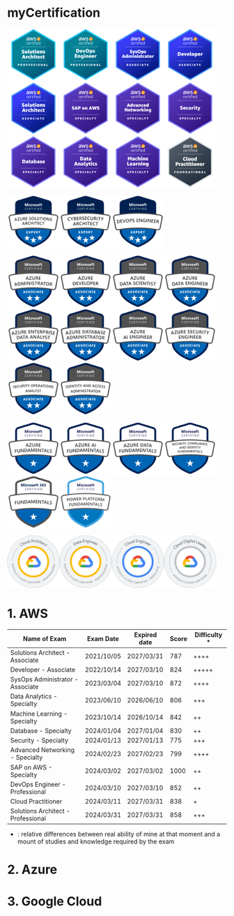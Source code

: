 # myCertification

<img src="https://github.com/developer-onizuka/myCertification/blob/main/aws-certified-solutions-architect-professional.png" width="120"><img src="https://github.com/developer-onizuka/myCertification/blob/main/aws-certified-devops-engineer-professional.png" width="120"><img src="https://github.com/developer-onizuka/myCertification/blob/main/aws-certified-sysops-administrator-associate.png" width="120"><img src="https://github.com/developer-onizuka/myCertification/blob/main/aws-certified-developer-associate.png" width="120"><img src="https://github.com/developer-onizuka/myCertification/blob/main/aws-certified-solutions-architect-associate.png" width="120"><img src="https://github.com/developer-onizuka/myCertification/blob/main/aws-certified-sap-on-aws-specialty.png" width="120"><img src="https://github.com/developer-onizuka/myCertification/blob/main/aws-certified-advanced-networking-specialty.png" width="120"><img src="https://github.com/developer-onizuka/myCertification/blob/main/aws-certified-security-specialty.png" width="120"><img src="https://github.com/developer-onizuka/myCertification/blob/main/aws-certified-database-specialty.png" width="120"><img src="https://github.com/developer-onizuka/myCertification/blob/main/aws-certified-data-analytics-specialty.png" width="120"><img src="https://github.com/developer-onizuka/myCertification/blob/main/aws-certified-machine-learning-specialty.png" width="120"><img src="https://github.com/developer-onizuka/myCertification/blob/main/aws-certified-cloud-practitioner.png" width="120">

<img src="https://github.com/developer-onizuka/myCertification/blob/main/microsoft-certified-azure-solutions-architect-expert.1.png" width="120"><img src="https://github.com/developer-onizuka/myCertification/blob/main/microsoft-certified-cybersecurity-architect-expert.png" width="120"><img src="https://github.com/developer-onizuka/myCertification/blob/main/microsoft-certified-devops-engineer-expert.png" width="120">

<img src="https://github.com/developer-onizuka/myCertification/blob/main/microsoft-certified-azure-administrator-associate.2.png" width="120"><img src="https://github.com/developer-onizuka/myCertification/blob/main/microsoft-certified-azure-developer-associate.1.png" width="120"><img src="https://github.com/developer-onizuka/myCertification/blob/main/microsoft-certified-azure-data-scientist-associate.png" width="120"><img src="https://github.com/developer-onizuka/myCertification/blob/main/microsoft-certified-azure-data-engineer-associate.png" width="120"><img src="https://github.com/developer-onizuka/myCertification/blob/main/microsoft-certified-azure-enterprise-data-analyst-associate.png" width="120"><img src="https://github.com/developer-onizuka/myCertification/blob/main/microsoft-certified-azure-database-administrator-associate.png" width="120"><img src="https://github.com/developer-onizuka/myCertification/blob/main/microsoft-certified-azure-ai-engineer-associate.png" width="120"><img src="https://github.com/developer-onizuka/myCertification/blob/main/microsoft-certified-azure-security-engineer-associate.png" width="120"><img src="https://github.com/developer-onizuka/myCertification/blob/main/microsoft-certified-security-operations-analyst-associate.png" width="120"><img src="https://github.com/developer-onizuka/myCertification/blob/main/microsoft-certified-identity-and-access-administrator-associate.png" width="120">

<img src="https://github.com/developer-onizuka/myCertification/blob/main/microsoft-certified-azure-fundamentals.png" width="120"><img src="https://github.com/developer-onizuka/myCertification/blob/main/microsoft-certified-azure-ai-fundamentals.png" width="120"><img src="https://github.com/developer-onizuka/myCertification/blob/main/microsoft-certified-azure-data-fundamentals.png" width="120"><img src="https://github.com/developer-onizuka/myCertification/blob/main/microsoft-certified-security-compliance-and-identity-fundamentals.png" width="120"><img src="https://github.com/developer-onizuka/myCertification/blob/main/microsoft-365-certified-fundamentals.png" width="120"><img src="https://github.com/developer-onizuka/myCertification/blob/main/microsoft-certified-power-platform-fundamentals.png" width="120">


<img src="https://github.com/developer-onizuka/myCertification/blob/main/ProfessionalCloudArchitect.png" width="120"><img src="https://github.com/developer-onizuka/myCertification/blob/main/ProfessionalDataEngineer.png" width="120"><img src="https://github.com/developer-onizuka/myCertification/blob/main/AssociateCloudEngineer.png" width="120"><img src="https://github.com/developer-onizuka/myCertification/blob/main/CloudDigitalLeader.png" width="120">


# 1. AWS
| Name of Exam | Exam Date | Expired date | Score | Difficulty * |
| --- | --- | --- | --- | --- |
| Solutions Architect - Associate | 2021/10/05 | 2027/03/31 | 787 | ++++ |
| Developer - Associate	| 2022/10/14 | 2027/03/10 | 824 | +++++ |
| SysOps Administrator - Associate | 2023/03/04 | 2027/03/10 | 872 | ++++ |
| Data Analytics - Specialty | 2023/06/10 | 2026/06/10 | 806 | +++ |
| Machine Learning - Specialty | 2023/10/14 | 2026/10/14 | 842 | ++ |
| Database - Specialty | 2024/01/04 | 2027/01/04 | 830 | ++ |
| Security - Specialty | 2024/01/13 | 2027/01/13 | 775 | +++ |
| Advanced Networking - Specialty	| 2024/02/23 | 2027/02/23 | 799 | ++++ |
| SAP on AWS - Specialty | 2024/03/02| 2027/03/02 | 1000 | ++ |
| DevOps Engineer - Professional | 2024/03/10 | 2027/03/10 | 852 | ++ |
| Cloud Practitioner | 2024/03/11 | 2027/03/31 | 838 | + |
| Solutions Architect - Professional	| 2024/03/31 | 2027/03/31 | 858 | +++ |

* : relative differences between real ability of mine at that moment and a mount of studies and knowledge required by the exam

# 2. Azure

# 3. Google Cloud
